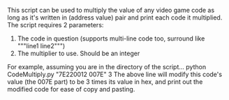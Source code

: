 This script can be used to multiply the value of any video game code as long as it's written in (address value) pair and print each code it multiplied.
The script requires 2 parameters:
1. The code in question (supports multi-line code too, surround like """line1
                                                                       line2""")
2. The multiplier to use. Should be an integer

For example, assuming you are in the directory of the script...
python CodeMultiply.py "7E220012 007E" 3
The above line will modify this code's value (the 007E part) to be 3 times its value in hex, and print out the modified code for ease of copy and pasting.